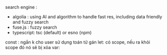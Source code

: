 search engine : 
+ algolia : using AI and algorithm to handle fast res, including data friendly and fuzzy search
+ fuse.js : fuzzy search
+ typescript: tsc (default) or esno (npm)

const : ngắn k cho user sử dụng toán tử gán
let: có scope, nếu ra khỏi scope đó nó sẽ bị xóa
var: 
